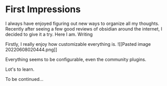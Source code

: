 # First Impressions

I always have enjoyed figuring out new ways to organize all my thoughts.  Recently after seeing a few good reviews of obsidian around the internet, I decided to give it a try.  Here I am.  Writing

Firstly, I really enjoy how customizable everything is.
![[Pasted image 20220608020444.png]]

Everything seems to be configurable, even the community plugins.

Lot's to learn.

To be continued...
